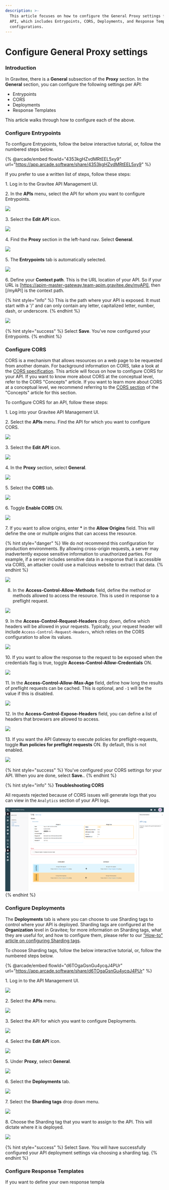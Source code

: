 ```yaml
---
description: >-
  This article focuses on how to configure the General Proxy settings for an
  API, which includes Entrypoints, CORS, Deployments, and Response Templates
  configurations.
---
```


# Configure General Proxy settings

### Introduction

In Gravitee, there is a **General** subsection of the **Proxy** section. In the **General** section, you can configure the following settings per API:

* Entrypoints
* CORS
* Deployments
* Response Templates

This article walks through how to configure each of the above.

### Configure Entrypoints

To configure Entrypoints, follow the below interactive tutorial, or, follow the numbered steps below.

{% @arcade/embed flowId="4353kgHZvdMRtEEL5xy9" url="https://app.arcade.software/share/4353kgHZvdMRtEEL5xy9" %}

If you prefer to use a written list of steps, follow these steps:

1\. Log in to the Gravitee API Management UI.

2\. In the **APIs** menu, select the API for whom you want to configure Entrypoints.

![](https://d3q7ie80jbiqey.cloudfront.net/media/image/zoom/665c071d-8767-48ce-8690-c3261769fda0/1/24.166666666667/22.11524135876?0)

3\. Select the **Edit API** icon.

![](https://d3q7ie80jbiqey.cloudfront.net/media/image/zoom/0c8fd2c2-43d7-4985-9b69-31dc00f385d8/1/96.666666666667/58.377719010727?0)

4\. Find the **Proxy** section in the left-hand nav. Select **General**.

![](https://d3q7ie80jbiqey.cloudfront.net/media/image/zoom/e7e8492f-4889-42ec-a420-5dcc08d39a15/1/20/61.144219308701?0)

5\. The **Entrypoints** tab is automatically selected.

![](https://d3q7ie80jbiqey.cloudfront.net/media/image/zoom/e2d81981-357a-4d7d-a985-0eff3aba449d/1/50.166666666667/11.084624553039?0)

6\. Define your **Context path**. This is the URL location of your API. So if your URL is \[https://apim-master-gateway.team-apim.gravitee.dev/myAPI], then \[/myAPI] is the context path.

{% hint style="info" %}
This is the path where your API is exposed. It must start with a '/' and can only contain any letter, capitalized letter, number, dash, or underscore.
{% endhint %}

![](https://d3q7ie80jbiqey.cloudfront.net/media/image/zoom/5d7e90d7-3bf8-4abd-b7eb-3c0a3dbab79c/1/57.771484375/42.353247914184?0)

{% hint style="success" %}
Select **Save**. You've now configured your Entrypoints.
{% endhint %}

### Configure CORS

CORS is a mechanism that allows resources on a web page to be requested from another domain. For background information on CORS, take a look at the [CORS specification](https://www.w3.org/TR/cors). This article will focus on how to configure CORS for your API. If you want to know more about CORS at the conceptual level, refer to the CORS "Concepts" article. If you want to learn more about CORS at a conceptual level, we recommend referring to the [CORS section](../concepts.md#cors) of the "Concepts" article for this section.

To configure CORS for an API, follow these steps:

1\. Log into your Gravitee API Management UI.

2\. Select the **APIs** menu. Find the API for which you want to configure CORS.

![](https://dubble-prod-01.s3.amazonaws.com/assets/6121e44d-f50d-411b-8194-4ae9a611d2f8.png?0)

3\. Select the **Edit API** icon.

![](https://d3q7ie80jbiqey.cloudfront.net/media/image/zoom/0cceaf2b-d55e-4d94-84ec-eb9a2f0cf227/1.5/95.833333333333/49.307436790506?0)

4\. In the **Proxy** section, select **General**.

![](https://d3q7ie80jbiqey.cloudfront.net/media/image/zoom/08ef1ea0-f0b6-4864-871c-6485c36da949/1/13.888888888889/51.083591331269?0)

5\. Select the **CORS** tab.

![](https://d3q7ie80jbiqey.cloudfront.net/media/image/zoom/673f58c2-755c-43b9-8d99-f9c447cb7c57/1.5/39.467592592593/9.5975232198142?0)

6\. Toggle **Enable CORS** ON.

![](https://d3q7ie80jbiqey.cloudfront.net/media/image/zoom/ad4c811b-6b25-46a2-9ed5-6ea23d2922eb/1.5/36.082175925926/25.077399380805?0)

7\. If you want to allow origins, enter **\*** in the **Allow Origins** field. This will define the one or multiple origins that can access the resource.

{% hint style="danger" %}
We do _not_ recommend this configuration for production environments. By allowing cross-origin requests, a server may inadvertently expose sensitive information to unauthorized parties. For example, if a server includes sensitive data in a response that is accessible via CORS, an attacker could use a malicious website to extract that data.
{% endhint %}

![](https://d3q7ie80jbiqey.cloudfront.net/media/image/zoom/b47f940f-9f12-41f3-a8e3-a0384bd89b0f/1.2507598784195/64.178240740741/40.041279669763?0)

8. In the **Access-Control-Allow-Methods** field, define the method or methods allowed to access the resource. This is used in response to a preflight request.

![](https://d3q7ie80jbiqey.cloudfront.net/media/image/zoom/147983dc-6642-4edb-86b3-7fef719710b0/1.1441484300666/63.715277777778/60.108681630547?0)

9\. In the **Access-Control-Request-Headers** drop down, define which headers will be allowed in your requests. Typically, your request header will include `Access-Control-Request-Headers`, which relies on the CORS configuration to allow its values.

![](https://d3q7ie80jbiqey.cloudfront.net/media/image/zoom/55c5eab5-8152-40a1-a714-6497076f9c01/1.3094240837696/64.178240740741/89.869549793602?0)

10\. If you want to allow the response to the request to be exposed when the credentials flag is true, toggle **Access-Control-Allow-Credentials** ON.

![](https://d3q7ie80jbiqey.cloudfront.net/media/image/zoom/0ac57e83-1116-4a83-92a7-25e5845468a3/2/35.619212962963/55.575174148607?0)

11\. In the **Access-Control-Allow-Max-Age** field, define how long the results of preflight requests can be cached. This is optional, and `-1` will be the value if this is disabled.

![](https://d3q7ie80jbiqey.cloudfront.net/media/image/zoom/c2704a8a-aa9b-4e00-beca-2789cbe40a34/1.2507598784195/64.178240740741/55.93072755418?0)

12\. In the **Access-Control-Expose-Headers** field, you can define a list of headers that browsers are allowed to access.

![](https://d3q7ie80jbiqey.cloudfront.net/media/image/zoom/a45c9e34-8b63-44f3-a4ca-9394d148a8c2/1.2507598784195/64.178240740741/70.663215944272?0)

13\. If you want the API Gateway to execute policies for preflight-requests, toggle **Run policies for preflight requests** ON. By default, this is not enabled.

![](https://d3q7ie80jbiqey.cloudfront.net/media/image/zoom/869aea62-91f0-4929-8471-4a10b0193fbd/2/60.345262096774/93.644675510936?0)

{% hint style="success" %}
You've configured your CORS settings for your API. When you are done, select **Save.**.&#x20;
{% endhint %}

{% hint style="info" %}
**Troubleshooting CORS**

All requests rejected because of CORS issues will generate logs that you can view in the `Analytics` section of your API logs.

![](<../../../.gitbook/assets/graviteeio-troubleshooting-cors (1).png>)
{% endhint %}

### Configure Deployments

The **Deployments** tab is where you can choose to use Sharding tags to control where your API is deployed. Sharding tags are configured at the **Organization** level in Gravitee; for more information on Sharding tags, what they are useful for, and how to configure them, please refer to our ["How-to" article on configuring Sharding tags](../../../getting-started/configuration/configure-sharding-tags-for-your-gravitee-api-gateways.md).

To choose Sharding tags, follow the below interactive tutorial, or, follow the numbered steps below.

{% @arcade/embed flowId="d6TOgaGsnGu4ycqJ4PUr" url="https://app.arcade.software/share/d6TOgaGsnGu4ycqJ4PUr" %}

1\. Log in to the API Management UI.

![](https://dubble-prod-01.s3.amazonaws.com/assets/c21bd268-c8c7-4716-a0b4-897b5ff9a96b.png?0)

2\. Select the **APIs** menu.

![](https://d3q7ie80jbiqey.cloudfront.net/media/image/zoom/9ab2716a-118b-4eb0-b1f1-b0961edf401a/1/1.3333333333333/23.301549463647?0)

3\. Select the API for which you want to configure Deployments.

![](https://d3q7ie80jbiqey.cloudfront.net/media/image/zoom/8f848b27-8130-4f2a-9b4b-979e61138eee/1/24.166666666667/22.11524135876?0)

4\. Select the **Edit API** icon.

![](https://d3q7ie80jbiqey.cloudfront.net/media/image/zoom/0c93469f-f6a1-45cf-a30e-98abaa26b355/1/96.666666666667/58.377719010727?0)

5\. Under **Proxy**, select **General**.

![](https://d3q7ie80jbiqey.cloudfront.net/media/image/zoom/9203d84f-2fdc-4448-a42f-a8688d989a4a/1/20/61.144219308701?0)

6\. Select the **Deployments** tab.

![](https://d3q7ie80jbiqey.cloudfront.net/media/image/zoom/04d84637-14ed-4147-ab3a-ad01a01de22e/1.5/83.5/11.084624553039?0)

7\. Select the **Sharding tags** drop down menu.

![](https://d3q7ie80jbiqey.cloudfront.net/media/image/zoom/2b14b4dd-bbb5-4f59-95c8-5b4966ff8ee0/1.5/98.26953125/31.236032479142?0)

8\. Choose the Sharding tag that you want to assign to the API. This will dictate where it is deployed.

![](https://d3q7ie80jbiqey.cloudfront.net/media/image/zoom/d019ecb2-ac33-417e-abe5-76a8f04dcabb/1.5/41.708333333333/53.003016984505?0)

{% hint style="success" %}
Select Save. You will have successfully configured your API deployment settings via choosing a sharding tag.
{% endhint %}

### Configure Response Templates

If you want to define your own response templa
